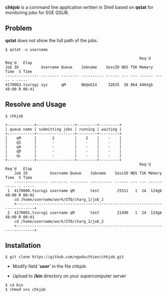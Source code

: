 **chkjob** is a command line application written in Shell based on **qstat** for monitoring jobs for SGE QSUB.

## Problem

**qstat** does not show the full path of the jobs.

```
$ qstat -u username

                                                            Req'd  Req'd   Elap
Job ID          Username Queue    Jobname    SessID NDS TSK Memory Time  S Time
--------------- -------- -------- ---------- ------ --- --- ------ ----- - -----
4170003.tsurugi xyz      qM       Nb@oG14     32635  36 864 4464gb 48:00 R 06:41
```

## Resolve and Usage
```
$ chkjob
```

	+------------+-----------------+---------+---------+
	| queue name | submitting jobs | running | waiting |
	+------------+-----------------+---------+---------+
	|    qM      |       2         |    2    |    -    |
	|    qS      |       -         |    -    |    -    |
	|    qA      |       -         |    -    |    -    |
	|    qD      |       -         |    -    |    -    |
	|    qL      |       -         |    -    |    -    |
	+------------+-----------------+---------+---------+
	                                                            Req'd  Req'd   Elap
	    Job ID          Username Queue    Jobname    SessID NDS TSK Memory Time  S Time
	    --------------- -------- -------- ---------- ------ --- --- ------ ----- - -----
     1  4170000.tsurugi username qM       test        25511   1  24  124gb 48:00 R 00:02
        cd /home/username/work/STO/charg_1/job_1
        +------------------------------------------------------------------------------+
     2  4170001.tsurugi username qM       test        21490   1  24  124gb 48:00 R 00:01
        cd /home/username/work/STO/charg_2/job_2
        +------------------------------------------------------------------------------+

## Installation

```
$ git clone https://github.com/ngoducthien/chkjob.git
```

* Modify field '**user**' in the file chkjob

* Upload to **/bin** directory on your supercomputer server

```
$ cd bin
$ chmod u+x chkjob
```
